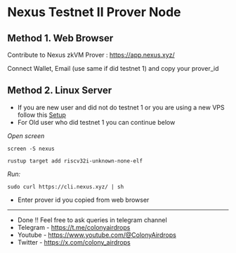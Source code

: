 # Nexus Testnet II Prover Node 

## Method 1. Web Browser
Contribute to Nexus zkVM Prover : https://app.nexus.xyz/

Connect Wallet, Email (use same if did testnet 1) and copy your prover_id

## Method 2. Linux Server
- If you are new user and did not do testnet 1 or you are using a new VPS follow this [Setup](https://github.com/colonyairdrops/Nexus_Prover/blob/main/README.md)
- For Old user who did testnet 1 you can continue below

*Open screen*
```console
screen -S nexus
```
```console
rustup target add riscv32i-unknown-none-elf
```
*Run:*
```console
sudo curl https://cli.nexus.xyz/ | sh
```
- Enter prover id you copied from web browser

---
- Done !! Feel free to ask queries in telegram channel
- Telegram - https://t.me/colonyairdrops
- Youtube - https://www.youtube.com/@ColonyAirdrops
- Twitter - https://x.com/colony_airdrops
